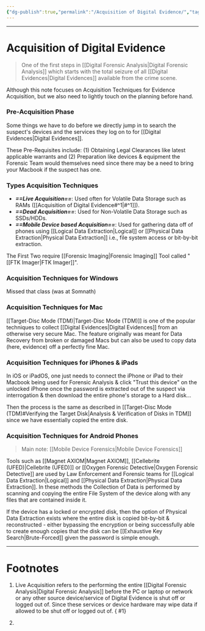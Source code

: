 ```yaml
---
{"dg-publish":true,"permalink":"/Acquisition of Digital Evidence/","tags":["Academics","CyberSec"]}
---
```



---
# Acquisition of Digital Evidence
> One of the first steps in [[Digital Forensic Analysis\|Digital Forensic Analysis]] which starts with the total seizure of all [[Digital Evidences\|Digital Evidences]] available from the crime scene.

Although this note focuses on Acquisition Techniques for Evidence Acquisition, but we also need to lightly touch on the planning before hand.

### Pre-Acquisition Phase
Some things we have to do before we directly jump in to search the suspect's devices and the services they log on to for [[Digital Evidences\|Digital Evidences]].

These Pre-Requisites include: (1) Obtaining Legal Clearances like latest applicable warrants and (2) Preparation like devices & equipment the Forensic Team would themselves need since there may be a need to bring your Macbook if the suspect has one. 

### Types Acquisition Techniques
- ***==Live Acquisition==***: Used often for Volatile Data Storage such as RAMs ([[Acquisition of Digital Evidence#^1\|#^1]]).
- ***==Dead Acquisition==***: Used for Non-Volatile Data Storage such as SSDs/HDDs.
- ***==Mobile Device based Acquisition==***: Used for gathering data off of phones using [[Logical Data Extraction\|Logical]] or [[Physical Data Extraction\|Physical Data Extraction]] i.e., file system access or bit-by-bit extraction.

The First Two require [[Forensic Imaging\|Forensic Imaging]] Tool called "[[FTK Imager\|FTK Imager]]".

### Acquisition Techniques for Windows
Missed that class (was at Somnath)

### Acquisition Techniques for Mac
[[Target-Disc Mode (TDM)\|Target-Disc Mode (TDM)]] is one of the popular techniques to collect [[Digital Evidences\|Digital Evidences]] from an otherwise very secure Mac. The feature originally was meant for Data Recovery from broken or damaged Macs but can also be used to copy data (here, evidence) off a perfectly fine Mac.

### Acquisition Techniques for iPhones & iPads
In iOS or iPadOS, one just needs to connect the iPhone or iPad to their Macbook being used for Forensic Analysis & click "Trust this device" on the unlocked iPhone once the password is extracted out of the suspect via interrogation & then download the entire phone's storage to a Hard disk...

Then the process is the same as described in [[Target-Disc Mode (TDM)#Verifying the Target Disk\|Analysis & Verification of Disks in TDM]] since we have essentially copied the entire disk.

### Acquisition Techniques for Android Phones
> Main note: [[Mobile Device Forensics\|Mobile Device Forensics]]

Tools such as [[Magnet AXIOM\|Magnet AXIOM]], [[Cellebrite (UFED)\|Cellebrite (UFED)]] or [[Oxygen Forensic Detective\|Oxygen Forensic Detective]] are used by Law Enforcement and Forensic teams for [[Logical Data Extraction\|Logical]] and [[Physical Data Extraction\|Physical Data Extraction]]. In these methods the Collection of Data is performed by scanning and copying the entire File System of the device along with any files that are contained inside it.

If the device has a locked or encrypted disk, then the option of Physical Data Extraction exists where the entire disk is copied bit-by-bit & reconstructed - either bypassing the encryption or being successfully able to create enough copies that the disk can be [[Exhaustive Key Search\|Brute-Forced]] given the password is simple enough.


---
# Footnotes
1. Live Acquisition refers to the performing the entire [[Digital Forensic Analysis\|Digital Forensic Analysis]] before the PC or laptop or network or any other source device/service of Digital Evidence is shut off or logged out of. Since these services or device hardware may wipe data if allowed to be shut off or logged out of.
{ #1}

2. 
